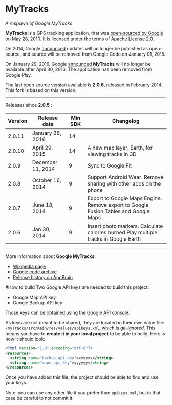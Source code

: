 # MyTracks
*A respawn of Google MyTracks*

**MyTracks** is a GPS tracking application, that was [open-sourced by Google](http://google-latlong.blogspot.fr/2010/05/code-for-my-tracks-is-now-yours.html) on May 28, 2010. It is licensed under the terms of [Apache License 2.0](http://www.apache.org/licenses/LICENSE-2.0). 

On 2014, Google [announced](https://code.google.com/archive/p/mytracks/) updates will no longer be published as open-source, and source will be removed from Google Code on January 01, 2015.

On January 29, 2016, Google [announced](https://support.google.com/maps/answer/6333516) **MyTracks** will no longer be available after April 30, 2016. The application has been removed from Google Play.

The last open source version available is **2.0.6**, released in February 2014. This fork is based on this version.

-------

Releases since **2.0.5** :

| Version | Release date      | Min SDK | Changelog                                                         |
|---------|-------------------|---------|-------------------------------------------------------------------|
| 2.0.11  | January 28, 2016  |      14 |                                                                   |
| 2.0.10  | April 29, 2015    |      14 | A new map layer, Earth, for viewing tracks in 3D                  |
| 2.0.9   | December 11, 2014 |       9 | Sync to Google Fit                                                |
| 2.0.8   | October 16, 2014  |       9 | Support Android Wear. Remove sharing with other apps on the phone |
| 2.0.7   | June 18, 2014     |       9 | Export to Google Maps Engine. Remove export to Google Fusion Tables and Google Maps  |
| 2.0.6   | Jan 30, 2014      |       9 | Insert photo markers. Calculate calories burned Play multiple tracks in Google Earth |

----

More information about **Google MyTracks**:
- [Wikipedia page](https://en.wikipedia.org/wiki/MyTracks)
- [Google code archive](https://code.google.com/archive/p/mytracks/)
- [Release history on AppBrain](http://www.appbrain.com/app/my-tracks/com.google.android.maps.mytracks)

#How to build
Two Google API keys are needed to build this project:
- Google Map API key
- Google Backup API key

Those keys can be obtained using the [Google API console](https://console.developers.google.com/apis/).

As keys are not meant to be shared, they are located in their own value file: `/myTracks/src/main/res/values/apikeys.xml`, which is *git-ignored*. This means you have to **create it in your local project** to be able to build. Here is how it should look:

```xml
<?xml version="1.0" encoding="utf-8"?>
<resources>
  <string name="backup_api_key">xxxxxx</string>
  <string name="maps_api_key">yyyyyy</string>
</resources>
```

Once you have added this file, the project should be able to find and use your keys.

Note: you can use any other file if you prefer than `apikeys.xml`, but in that case be careful to not commit it.
